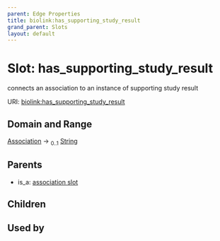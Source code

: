 ```yaml
---
parent: Edge Properties
title: biolink:has_supporting_study_result
grand_parent: Slots
layout: default
---
```


# Slot: has_supporting_study_result


connects an association to an instance of supporting study result

URI: [biolink:has_supporting_study_result](https://w3id.org/biolink/has_supporting_study_result)

## Domain and Range

[Association](Association.md) ->  <sub>0..1</sub> [String](types/String.md)

## Parents

 *  is_a: [association slot](association_slot.md)

## Children


## Used by

